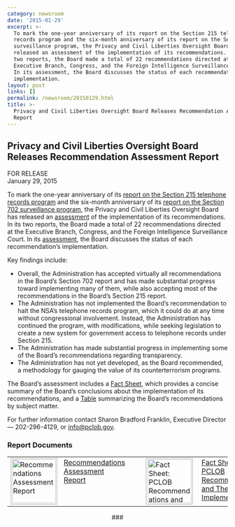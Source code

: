 ```yaml
---
category: newsroom
date: '2015-01-29'
excerpt: >-
  To mark the one-year anniversary of its report on the Section 215 telephone
  records program and the six-month anniversary of its report on the Section 702
  surveillance program, the Privacy and Civil Liberties Oversight Board has
  released an assessment of the implementation of its recommendations. In its
  two reports, the Board made a total of 22 recommendations directed at the
  Executive Branch, Congress, and the Foreign Intelligence Surveillance Court.
  In its assessment, the Board discusses the status of each recommendation’s
  implementation.
layout: post
links: []
permalink: /newsroom/20150129.html
title: >-
  Privacy and Civil Liberties Oversight Board Releases Recommendation Assessment
  Report
---
```

## Privacy and Civil Liberties Oversight Board Releases Recommendation Assessment Report

FOR RELEASE  
January 29, 2015

To mark the one-year anniversary of its [report on the Section 215 telephone records program]({{site.baseurl}}/library/215-Report_on_the_Telephone_Records_Program.pdf) and the six-month anniversary of its [report on the Section 702 surveillance program]({{site.baseurl}}/library/702-Report.pdf), the Privacy and Civil Liberties Oversight Board has released an [assessment]({{site.baseurl}}/library/Recommendations_Assessment-Report.pdf) of the implementation of its recommendations. In its two reports, the Board made a total of 22 recommendations directed at the Executive Branch, Congress, and the Foreign Intelligence Surveillance Court. In its [assessment]({{site.baseurl}}/library/Recommendations_Assessment-Report.pdf), the Board discusses the status of each recommendation’s implementation.

Key findings include:

*   Overall, the Administration has accepted virtually all recommendations in the Board’s Section 702 report and has made substantial progress toward implementing many of them, while also accepting most of the recommendations in the Board’s Section 215 report.
*   The Administration has not implemented the Board’s recommendation to halt the NSA’s telephone records program, which it could do at any time without congressional involvement. Instead, the Administration has continued the program, with modifications, while seeking legislation to create a new system for government access to telephone records under Section 215.
*   The Administration has made substantial progress in implementing some of the Board’s recommendations regarding transparency.
*   The Administration has not yet developed, as the Board recommended, a methodology for gauging the value of its counterterrorism programs.

The Board’s assessment includes a [Fact Sheet]({{site.baseurl}}/library/Recommendations_Assessment-FactSheet.pdf), which provides a concise summary of the Board’s conclusions about the implementation of its recommendations, and a [Table]({{site.baseurl}}/library/Recommendations_Assessment-FactSheet.pdf) summarizing the Board’s recommendations by subject matter.

For further information contact Sharon Bradford Franklin, Executive Director — 202-296-4129, or info@pclob.gov.

### Report Documents

<table>

<tbody>

<tr>

<td><a href="{{site.baseurl}}/library/Recommendations_Assessment-Report.pdf"><img style="width: 100px; padding: 2px; margin-right: 4px; border:  1px solid #AAA;" src="{{site.baseurl}}/assets/img/coversheets/recommendations-assessment-report.png" alt="Recommendations Assessment Report"></a></td>

<td style="width: 150px; text-align: left; vertical-align: top; padding-left: 3px; top; padding-right:  40px;"><a href="{{site.baseurl}}/library/Recommendations_Assessment-Report.pdf">Recommendations Assessment Report</a></td>

<td><a href="{{site.baseurl}}/library/Recommendations_Assessment-FactSheet.pdf"><img style="width: 100px; padding: 2px; margin-right: 4px; padding-left: 3px; border:  1px solid #AAA;" src="{{site.baseurl}}/assets/img/coversheets/recommendations-assessment-factsheet.png" alt="Fact Sheet: PCLOB Recommendations and Their Implementation"></a></td>

<td style="width: 150px; text-align: left; vertical-align: top;"><a href="{{site.baseurl}}/library/Recommendations_Assessment-FactSheet.pdf">Fact Sheet: PCLOB Recommendations and Their Implementation</a></td>

</tr>

</tbody>

</table>

<center>###</center>
